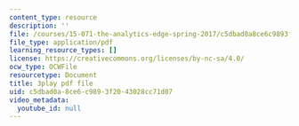 ```yaml
---
content_type: resource
description: ''
file: /courses/15-071-the-analytics-edge-spring-2017/c5dbad0a8ce6c9893f2043028cc71d07_JGetImYLis.pdf
file_type: application/pdf
learning_resource_types: []
license: https://creativecommons.org/licenses/by-nc-sa/4.0/
ocw_type: OCWFile
resourcetype: Document
title: 3play pdf file
uid: c5dbad0a-8ce6-c989-3f20-43028cc71d07
video_metadata:
  youtube_id: null
---
```

